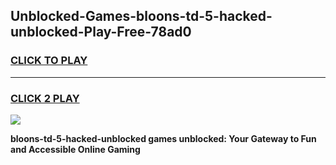 
## Unblocked-Games-bloons-td-5-hacked-unblocked-Play-Free-78ad0
<h3>
<a href="https://premium76.site?title=bloons-td-5-hacked-unblocked&ref=19M">CLICK TO PLAY</a></h3>
<hr>

<h3>
<a href="https://premium76.site?title=bloons-td-5-hacked-unblocked&ref=19M">CLICK 2 PLAY</a>
  
</h3>

<a href="https://premium76.site?title=bloons-td-5-hacked-unblocked&ref=19M"><img src="https://clearcache.store/games.png"></a>


**bloons-td-5-hacked-unblocked games unblocked: Your Gateway to Fun and Accessible Online Gaming**
